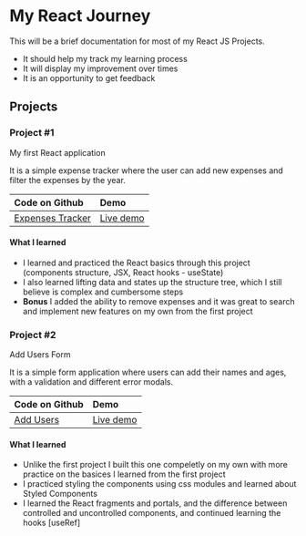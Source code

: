 # My React Journey

This will be a brief documentation for most of my React JS Projects.

- It should help my track my learning process
- It will display my improvement over times
- It is an opportunity to get feedback

## Projects

### Project #1

My first React application

It is a simple expense tracker where the user can add new expenses and filter the expenses by the year.

| Code on Github                                                  | Demo                                                    |
| :-------------------------------------------------------------- | :------------------------------------------------------ |
| [Expenses Tracker](https://github.com/abdo-kotb/my-react-journey/tree/main/expenses-tracker) | [Live demo](https://react-expensestracker.netlify.app/) |

#### What I learned

- I learned and practiced the React basics through this project (components structure, JSX, React hooks - useState)
- I also learned lifting data and states up the structure tree, which I still believe is complex and cumbersome steps
- **Bonus** I added the ability to remove expenses and it was great to search and implement new features on my own from the first project

### Project #2

Add Users Form

It is a simple form application where users can add their names and ages, with a validation and different error modals.

| Code on Github                                                  | Demo                                                    |
| :-------------------------------------------------------------- | :------------------------------------------------------ |
| [Add Users](https://github.com/abdo-kotb/my-react-journey/tree/main/add-users) | [Live demo](https://addusers-react.netlify.app) |

#### What I learned

- Unlike the first project I built this one compeletly on my own with more practice on the basices I learned from the first project
- I practiced styling the components using css modules and learned about Styled Components
- I learned the React fragments and portals, and the difference between controlled and uncontrolled components, and continued learning the hooks [useRef]
